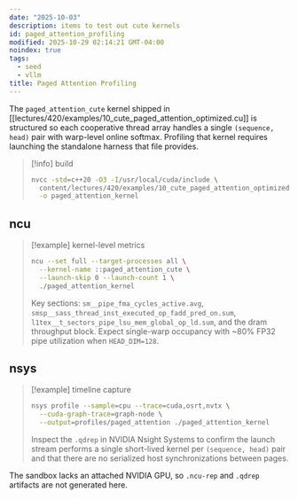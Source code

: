 ```yaml
---
date: "2025-10-03"
description: items to test out cute kernels
id: paged_attention_profiling
modified: 2025-10-29 02:14:21 GMT-04:00
noindex: true
tags:
  - seed
  - vllm
title: Paged Attention Profiling
---
```


The `paged_attention_cute` kernel shipped in [[lectures/420/examples/10_cute_paged_attention_optimized.cu]] is structured so each cooperative thread array handles a single `(sequence, head)` pair with warp-level online softmax. Profiling that kernel requires launching the standalone harness that file provides.

> [!info] build
>
> ```bash
> nvcc -std=c++20 -O3 -I/usr/local/cuda/include \
>   content/lectures/420/examples/10_cute_paged_attention_optimized.cu \
>   -o paged_attention_kernel
> ```

## ncu

> [!example] kernel-level metrics
>
> ```bash
> ncu --set full --target-processes all \
>   --kernel-name ::paged_attention_cute \
>   --launch-skip 0 --launch-count 1 \
>   ./paged_attention_kernel
> ```
>
> Key sections: `sm__pipe_fma_cycles_active.avg`, `smsp__sass_thread_inst_executed_op_fadd_pred_on.sum`, `l1tex__t_sectors_pipe_lsu_mem_global_op_ld.sum`, and the dram throughput block. Expect single-warp occupancy with ~80% FP32 pipe utilization when `HEAD_DIM=128`.

## nsys

> [!example] timeline capture
>
> ```bash
> nsys profile --sample=cpu --trace=cuda,osrt,nvtx \
>   --cuda-graph-trace=graph-node \
>   --output=profiles/paged_attention ./paged_attention_kernel
> ```
>
> Inspect the `.qdrep` in NVIDIA Nsight Systems to confirm the launch stream performs a single short-lived kernel per `(sequence, head)` pair and that there are no serialized host synchronizations between pages.

The sandbox lacks an attached NVIDIA GPU, so `.ncu-rep` and `.qdrep` artifacts are not generated here.
